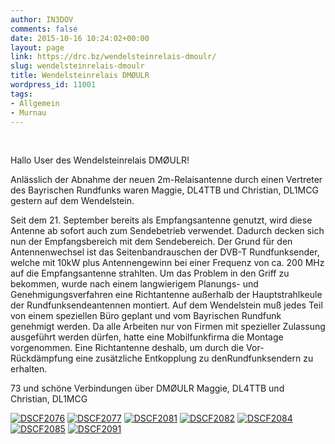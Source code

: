 ```yaml
---
author: IN3DOV
comments: false
date: 2015-10-16 10:24:02+00:00
layout: page
link: https://drc.bz/wendelsteinrelais-dmoulr/
slug: wendelsteinrelais-dmoulr
title: Wendelsteinrelais DMØULR
wordpress_id: 11001
tags:
- Allgemein
- Murnau
---
```


 


Hallo User des Wendelsteinrelais DMØULR!




Anlässlich der Abnahme der neuen 2m-Relaisantenne durch einen Vertreter des Bayrischen Rundfunks waren Maggie, DL4TTB und Christian, DL1MCG gestern auf dem Wendelstein.




Seit dem 21. September bereits als Empfangsantenne genutzt, wird diese Antenne ab sofort auch zum Sendebetrieb verwendet. Dadurch decken sich nun der Empfangsbereich mit dem Sendebereich.
Der Grund für den Antennenwechsel ist das Seitenbandrauschen der DVB-T Rundfunksender, welche mit 10kW plus Antennengewinn bei einer Frequenz von ca. 200 MHz auf die Empfangsantenne strahlten. Um das Problem in den Griff zu bekommen, wurde nach einem langwierigem Planungs- und Genehmigungsverfahren eine Richtantenne außerhalb der Hauptstrahlkeule der Rundfunksendeantennen montiert. Auf dem Wendelstein muß jedes Teil von einem speziellen Büro geplant und vom Bayrischen Rundfunk genehmigt werden. Da alle Arbeiten nur von Firmen mit spezieller Zulassung ausgeführt werden dürfen, hatte eine Mobilfunkfirma die Montage vorgenommen. Eine Richtantenne deshalb, um durch die Vor- Rückdämpfung eine zusätzliche Entkopplung zu denRundfunksendern zu erhalten.


73 und schöne Verbindungen über DMØULR
Maggie, DL4TTB und Christian, DL1MCG

[![DSCF2076](https://drc.bz/wp-content/uploads/2015/10/DSCF2076-768x1024.jpg)](https://drc.bz/wp-content/uploads/2015/10/DSCF2076.jpg) [![DSCF2077](https://drc.bz/wp-content/uploads/2015/10/DSCF2077-1024x768.jpg)](https://drc.bz/wp-content/uploads/2015/10/DSCF2077.jpg) [![DSCF2081](https://drc.bz/wp-content/uploads/2015/10/DSCF2081-768x1024.jpg)](https://drc.bz/wp-content/uploads/2015/10/DSCF2081.jpg) [![DSCF2082](https://drc.bz/wp-content/uploads/2015/10/DSCF2082-768x1024.jpg)](https://drc.bz/wp-content/uploads/2015/10/DSCF2082.jpg) [![DSCF2084](https://drc.bz/wp-content/uploads/2015/10/DSCF2084-1024x768.jpg)](https://drc.bz/wp-content/uploads/2015/10/DSCF2084.jpg) [![DSCF2085](https://drc.bz/wp-content/uploads/2015/10/DSCF2085-1024x768.jpg)](https://drc.bz/wp-content/uploads/2015/10/DSCF2085.jpg) [![DSCF2091](https://drc.bz/wp-content/uploads/2015/10/DSCF2091-768x1024.jpg)](https://drc.bz/wp-content/uploads/2015/10/DSCF2091.jpg)


